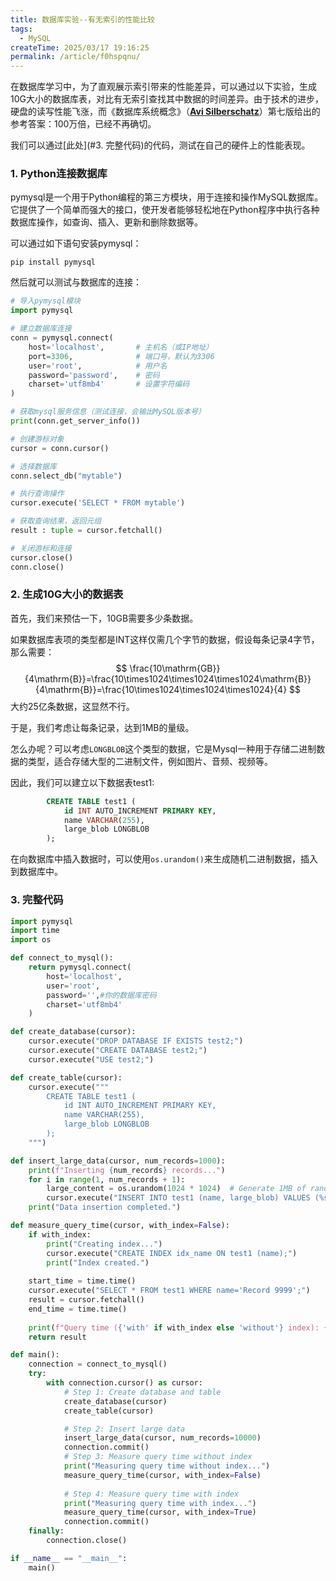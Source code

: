 ```yaml
---
title: 数据库实验--有无索引的性能比较
tags:
  - MySQL
createTime: 2025/03/17 19:16:25
permalink: /article/f0hspqnu/
---
```




在数据库学习中，为了直观展示索引带来的性能差异，可以通过以下实验，生成10G大小的数据库表，对比有无索引查找其中数据的时间差异。由于技术的进步，硬盘的读写性能飞涨，而《数据库系统概念》（**[Avi Silberschatz](http://www.cs.yale.edu/homes/avi)**）第七版给出的参考答案：100万倍，已经不再确切。

我们可以通过[此处](#3. 完整代码)的代码，测试在自己的硬件上的性能表现。

### 1. Python连接数据库

pymysql是一个用于Python编程的第三方模块，用于连接和操作MySQL数据库。它提供了一个简单而强大的接口，使开发者能够轻松地在Python程序中执行各种数据库操作，如查询、插入、更新和删除数据等。

可以通过如下语句安装pymysql：

```shell
pip install pymysql
```

然后就可以测试与数据库的连接：

```python
# 导入pymysql模块
import pymysql

# 建立数据库连接
conn = pymysql.connect(
    host='localhost',		# 主机名（或IP地址）
    port=3306,				# 端口号，默认为3306
    user='root',			# 用户名
    password='password',	# 密码
    charset='utf8mb4'  		# 设置字符编码
)

# 获取mysql服务信息（测试连接，会输出MySQL版本号）
print(conn.get_server_info())

# 创建游标对象
cursor = conn.cursor()

# 选择数据库
conn.select_db("mytable")

# 执行查询操作
cursor.execute('SELECT * FROM mytable')

# 获取查询结果，返回元组
result : tuple = cursor.fetchall()

# 关闭游标和连接
cursor.close()
conn.close()
```

### 2. 生成10G大小的数据表

首先，我们来预估一下，10GB需要多少条数据。

如果数据库表项的类型都是INT这样仅需几个字节的数据，假设每条记录4字节，那么需要：
$$
\frac{10\mathrm{GB}}{4\mathrm{B}}=\frac{10\times1024\times1024\times1024\mathrm{B}}{4\mathrm{B}}=\frac{10\times1024\times1024\times1024}{4}
$$
大约25亿条数据，这显然不行。

于是，我们考虑让每条记录，达到1MB的量级。

怎么办呢？可以考虑`LONGBLOB`这个类型的数据，它是Mysql一种用于存储二进制数据的类型，适合存储大型的二进制文件，例如图片、音频、视频等。

因此，我们可以建立以下数据表test1:

```sql
        CREATE TABLE test1 (
            id INT AUTO_INCREMENT PRIMARY KEY,
            name VARCHAR(255),
            large_blob LONGBLOB
        );
```

在向数据库中插入数据时，可以使用`os.urandom()`来生成随机二进制数据，插入到数据库中。

### 3. 完整代码

```python
import pymysql
import time
import os

def connect_to_mysql():
    return pymysql.connect(
        host='localhost',
        user='root',
        password='',#你的数据库密码
        charset='utf8mb4'
    )

def create_database(cursor):
    cursor.execute("DROP DATABASE IF EXISTS test2;")
    cursor.execute("CREATE DATABASE test2;")
    cursor.execute("USE test2;")

def create_table(cursor):
    cursor.execute("""
        CREATE TABLE test1 (
            id INT AUTO_INCREMENT PRIMARY KEY,
            name VARCHAR(255),
            large_blob LONGBLOB
        );
    """)

def insert_large_data(cursor, num_records=1000):
    print(f"Inserting {num_records} records...")
    for i in range(1, num_records + 1):
        large_content = os.urandom(1024 * 1024)  # Generate 1MB of random data
        cursor.execute("INSERT INTO test1 (name, large_blob) VALUES (%s, %s);", (f"Record {i}", large_content))
    print("Data insertion completed.")

def measure_query_time(cursor, with_index=False):
    if with_index:
        print("Creating index...")
        cursor.execute("CREATE INDEX idx_name ON test1 (name);")
        print("Index created.")
    
    start_time = time.time()
    cursor.execute("SELECT * FROM test1 WHERE name='Record 9999';")
    result = cursor.fetchall()
    end_time = time.time()
    
    print(f"Query time ({'with' if with_index else 'without'} index): {end_time - start_time:.4f} seconds")
    return result

def main():
    connection = connect_to_mysql()
    try:
        with connection.cursor() as cursor:
            # Step 1: Create database and table
            create_database(cursor)
            create_table(cursor)

            # Step 2: Insert large data
            insert_large_data(cursor, num_records=10000)
            connection.commit()
            # Step 3: Measure query time without index
            print("Measuring query time without index...")
            measure_query_time(cursor, with_index=False)
            
            # Step 4: Measure query time with index
            print("Measuring query time with index...")
            measure_query_time(cursor, with_index=True)
            connection.commit()
    finally:
        connection.close()

if __name__ == "__main__":
    main()

```


